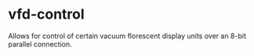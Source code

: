 # vfd-control
Allows for control of certain vacuum florescent display units over an 8-bit parallel connection.
